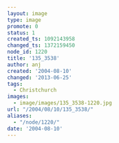 ```yaml
---
layout: image
type: image
promote: 0
status: 1
created_ts: 1092143958
changed_ts: 1372159450
node_id: 1220
title: '135_3538'
author: anj
created: '2004-08-10'
changed: '2013-06-25'
tags:
  - Christchurch
images:
  - image/images/135_3538-1220.jpg
url: "/2004/08/10/135_3538/"
aliases:
  - "/node/1220/"
date: '2004-08-10'
---
```


